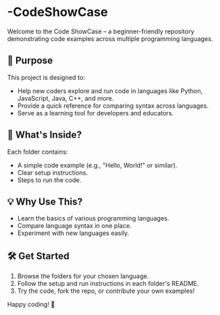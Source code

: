 # -CodeShowCase

Welcome to the Code ShowCase – a beginner-friendly repository demonstrating code examples across multiple programming languages.

## 🚀 Purpose
This project is designed to:
- Help new coders explore and run code in languages like Python, JavaScript, Java, C++, and more.
- Provide a quick reference for comparing syntax across languages.
- Serve as a learning tool for developers and educators.

## 📂 What's Inside?
Each folder contains:
- A simple code example (e.g., "Hello, World!" or similar).
- Clear setup instructions.
- Steps to run the code.

## 💡 Why Use This?
- Learn the basics of various programming languages.
- Compare language syntax in one place.
- Experiment with new languages easily.

## 🛠️ Get Started
1. Browse the folders for your chosen language.
2. Follow the setup and run instructions in each folder's README.
3. Try the code, fork the repo, or contribute your own examples!

Happy coding! 🎉
